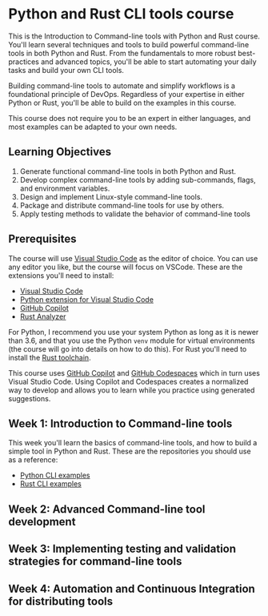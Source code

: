 # Python and Rust CLI tools course

This is the Introduction to Command-line tools with Python and Rust course. You'll learn several techniques and tools to build powerful command-line tools in both Python and Rust. From the fundamentals to more robust best-practices and advanced topics, you'll be able to start automating your daily tasks and build your own CLI tools.

Building command-line tools to automate and simplify workflows is a foundational principle of DevOps. Regardless of your expertise in either Python or Rust, you'll be able to build on the examples in this course.

This course does not require you to be an expert in either languages, and most examples can be adapted to your own needs.

## Learning Objectives

1. Generate functional command-line tools in both Python and Rust.
1. Develop complex command-line tools by adding sub-commands, flags, and environment variables.
1. Design and implement Linux-style command-line tools.
1. Package and distribute command-line tools for use by others.
1. Apply testing methods to validate the behavior of command-line tools

## Prerequisites
The course will use [Visual Studio Code](https://code.visualstudio.com/?WT.mc_id=academic-0000-alfredodeza) as the editor of choice. You can use any editor you like, but the course will focus on VSCode. These are the extensions you'll need to install:

- [Visual Studio Code](https://code.visualstudio.com/?WT.mc_id=academic-0000-alfredodeza)
- [Python extension for Visual Studio Code](https://marketplace.visualstudio.com/items?itemName=ms-python.python&WT.mc_id=academic-0000-alfredodeza)
- [GitHub Copilot](https://marketplace.visualstudio.com/items?itemName=GitHub.copilot&WT.mc_id=academic-0000-alfredodeza)
- [Rust Analyzer](https://marketplace.visualstudio.com/items?itemName=rust-lang.rust-analyzer&WT.mc_id=academic-0000-alfredodeza)

For Python, I recommend you use your system Python as long as it is newer than 3.6, and that you use the Python `venv` module for virtual environments (the course will go into details on how to do this). For Rust you'll need to install the [Rust toolchain](https://rustup.rs/). 

This course uses [GitHub Copilot](https://copilot.github.com/) and [GitHub Codespaces](https://github.com/features/codespaces) which in turn uses Visual Studio Code. Using Copilot and Codespaces creates a normalized way to develop and allows you to learn while you practice using generated suggestions.

## Week 1: Introduction to Command-line tools
This week you'll learn the basics of command-line tools, and how to build a simple tool in Python and Rust. These are the repositories you should use as a reference:

- [Python CLI examples](https://github.com/alfredodeza/python-cli-example)
- [Rust CLI examples](https://github.com/alfredodeza/rust-cli-example)

## Week 2: Advanced Command-line tool development

## Week 3: Implementing testing and validation strategies for command-line tools

## Week 4: Automation and Continuous Integration for distributing tools
